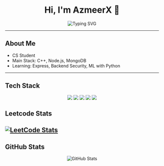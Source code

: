 <h1 align="center">Hi, I'm AzmeerX 👋</h1>

<p align="center">
  <img src="https://readme-typing-svg.demolab.com?font=Fira+Code&size=24&pause=1000&center=true&vCenter=true&width=435&lines=Full-stack+Developer;Backend+Enthusiast;" alt="Typing SVG" />
</p>

---

##  About Me
- CS Student 
- Main Stack: C++, Node.js, MongoDB
- Learning: Express, Backend Security, ML with Python

---

##  Tech Stack
<p align="center">
  <img src="https://img.shields.io/badge/C%2B%2B-00599C?style=for-the-badge&logo=cplusplus&logoColor=white"/>
  <img src="https://img.shields.io/badge/Python-3776AB?style=for-the-badge&logo=python&logoColor=white"/>
  <img src="https://img.shields.io/badge/JavaScript-F7DF1E?style=for-the-badge&logo=javascript&logoColor=black"/>
  <img src="https://img.shields.io/badge/Node.js-43853D?style=for-the-badge&logo=node.js&logoColor=white"/>
  <img src="https://img.shields.io/badge/MongoDB-4EA94B?style=for-the-badge&logo=mongodb&logoColor=white"/>
</p>

## Leetcode Stats
[![LeetCode Stats](https://leetcard.jacoblin.cool/Azmeer__?theme=dark&font=Fira%20Code&ext=heatmap)](https://leetcode.com/Azmeer__)
---

## GitHub Stats
<p align="center">
  <img src="https://github-readme-stats.vercel.app/api?username=AzmeerX&show_icons=true&theme=radical" alt="GitHub Stats"/>
</p>

